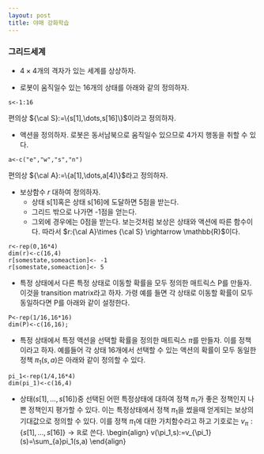 ```yaml
---
layout: post
title: 야매 강화학습
---
```


### 그리드세계 

- $4\times 4$개의 격자가 있는 세계를 상상하자. 

- 로봇이 움직일수 있는 16개의 상태를 아래와 같의 정의하자. 
```{r}
s<-1:16
```
편의상 ${\cal S}:=\{s[1],\dots,s[16]\}$이라고 정의하자. 


- 액션을 정의하자. 로봇은 동서남북으로 움직일수 있으므로 4가지 행동을 취할 수 있다.
```{r}
a<-c("e","w","s","n")
```
편의상 ${\cal A}:=\{a[1],\dots,a[4]\}$라고 정의하자. 

- 보상함수 $r$ 대하여 정의하자. 
  - 상태 s[1]혹은 상태 s[16]에 도달하면 5점을 받는다. 
  - 그리드 밖으로 나가면 -1점을 얻는다. 
  - 그외에 경우에는 0점을 받는다. 
보는것처럼 보상은 상태와 액션에 따른 함수이다. 따라서 $r:{\cal A}\times {\cal S} \rightarrow \mathbb{R}$이다. 
```{r}
r<-rep(0,16*4)
dim(r)<-c(16,4)
r[somestate,someaction]<- -1
r[somestate,someaction]<- 5 
```


- 특정 상태에서 다른 특정 상태로 이동할 확률을 모두 정의한 매트릭스 P를 만들자. 이것을 transition matrix라고 하자. 가령 예를 들면 각 상태로 이동할 확률이 모두 동일하다면 P를 아래와 같이 설정한다. 
```{r}
P<-rep(1/16,16*16)
dim(P)<-c(16,16);
```

- 특정 상태에서 특정 액션을 선택할 확률을 정의한 매트릭스 $\pi$를 만들자. 이를 정책이라고 하자. 예를들어 각 상태 16개에서 선택할 수 있는 액션의 확률이 모두 동일한 정책 $\pi_1(s,a)$은 아래와 같이 정의할 수 있다. 
```{r}
pi_1<-rep(1/4,16*4)
dim(pi_1)<-c(16,4) 
```

- 상태$(s[1],\dots,s[16])$중 선택된 어떤 특정상태에 대하여 정책 $\pi_1$가 좋은 정책인지 나쁜 정책인지 평가할 수 있다. 이는 특정상태에서 정책 $\pi_1$을 썼을때 얻게되는 보상의 기대값으로 정의할 수 있다. 이를 정책 $\pi_1$에 대한 가치함수라고 하고 기호로는 $v_{\pi}:\{s[1],\dots,s[16]\}\rightarrow \mathbb{R}$로 쓴다. 
\begin{align}
v(\pi_1,s):=v_{\pi_1}(s)=\sum_{a}pi_1(s,a)
\end{align}
